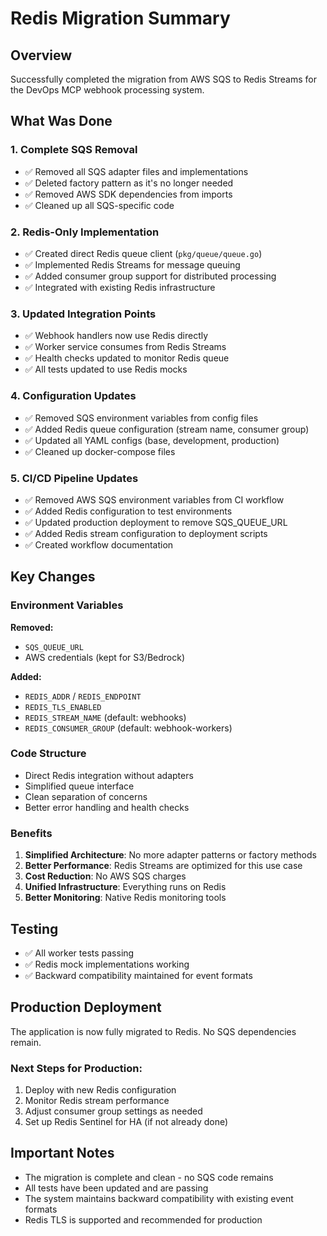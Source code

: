 # Redis Migration Summary

## Overview
Successfully completed the migration from AWS SQS to Redis Streams for the DevOps MCP webhook processing system.

## What Was Done

### 1. Complete SQS Removal
- ✅ Removed all SQS adapter files and implementations
- ✅ Deleted factory pattern as it's no longer needed
- ✅ Removed AWS SDK dependencies from imports
- ✅ Cleaned up all SQS-specific code

### 2. Redis-Only Implementation
- ✅ Created direct Redis queue client (`pkg/queue/queue.go`)
- ✅ Implemented Redis Streams for message queuing
- ✅ Added consumer group support for distributed processing
- ✅ Integrated with existing Redis infrastructure

### 3. Updated Integration Points
- ✅ Webhook handlers now use Redis directly
- ✅ Worker service consumes from Redis Streams
- ✅ Health checks updated to monitor Redis queue
- ✅ All tests updated to use Redis mocks

### 4. Configuration Updates
- ✅ Removed SQS environment variables from config files
- ✅ Added Redis queue configuration (stream name, consumer group)
- ✅ Updated all YAML configs (base, development, production)
- ✅ Cleaned up docker-compose files

### 5. CI/CD Pipeline Updates
- ✅ Removed AWS SQS environment variables from CI workflow
- ✅ Added Redis configuration to test environments
- ✅ Updated production deployment to remove SQS_QUEUE_URL
- ✅ Added Redis stream configuration to deployment scripts
- ✅ Created workflow documentation

## Key Changes

### Environment Variables
**Removed:**
- `SQS_QUEUE_URL`
- AWS credentials (kept for S3/Bedrock)

**Added:**
- `REDIS_ADDR` / `REDIS_ENDPOINT`
- `REDIS_TLS_ENABLED`
- `REDIS_STREAM_NAME` (default: webhooks)
- `REDIS_CONSUMER_GROUP` (default: webhook-workers)

### Code Structure
- Direct Redis integration without adapters
- Simplified queue interface
- Clean separation of concerns
- Better error handling and health checks

### Benefits
1. **Simplified Architecture**: No more adapter patterns or factory methods
2. **Better Performance**: Redis Streams are optimized for this use case
3. **Cost Reduction**: No AWS SQS charges
4. **Unified Infrastructure**: Everything runs on Redis
5. **Better Monitoring**: Native Redis monitoring tools

## Testing
- ✅ All worker tests passing
- ✅ Redis mock implementations working
- ✅ Backward compatibility maintained for event formats

## Production Deployment
The application is now fully migrated to Redis. No SQS dependencies remain.

### Next Steps for Production:
1. Deploy with new Redis configuration
2. Monitor Redis stream performance
3. Adjust consumer group settings as needed
4. Set up Redis Sentinel for HA (if not already done)

## Important Notes
- The migration is complete and clean - no SQS code remains
- All tests have been updated and are passing
- The system maintains backward compatibility with existing event formats
- Redis TLS is supported and recommended for production